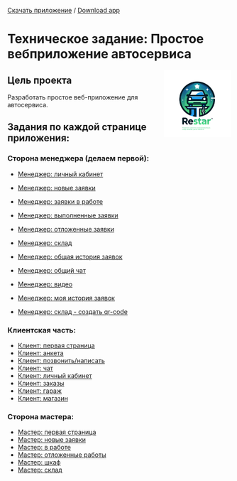 [Скачать приложение](http://files.matveynator.ru/restar/latest/) / [Download app](http://files.matveynator.ru/restar/latest/)


# Техническое задание: Простое вебприложение автосервиса

<p align="right">
    <img align="right" property="og:image" src="https://github.com/matveynator/restar/blob/main/wiki/logo.png" width="30%">
</p>

## Цель проекта
Разработать простое веб-приложение для автосервиса.

## Задания по каждой странице приложения:


### Сторона менеджера (делаем первой):
- [Менеджер: личный кабинет](/wiki/manager-lk.md)
- [Менеджер: новые заявки](/wiki/manager-orders-new.md)
- [Менеджер: заявки в работе](/wiki/manager-orders-in-work.md)

- [Менеджер: выполненные заявки](/wiki/manager-orders-finished.md)
- [Менеджер: отложенные заявки](/wiki/manager-orders-postponed.md)
- [Менеджер: склад](/wiki/manager-warehouse.md)
- [Менеджер: общая история заявок](/wiki/manager-orders-history-all.md)
- [Менеджер: общий чат](/wiki/manager-chat.md)
- [Менеджер: видео](/wiki/manager-video.md)
- [Менеджер: моя история заявок](/wiki/manager-orders-my-history.md)
- [Менеджер: склад - создать qr-code](/wiki/manager-warehouse-qr-code.md)

### Клиентская часть:
- [Клиент: первая страница](/wiki/client-index.md) 
- [Клиент: анкета](/wiki/client-anketa.md)
- [Клиент: позвонить/написать](/wiki/client-call-write-contacts.md)
- [Клиент: чат](/wiki/client-chat.md)
- [Клиент: личный кабинет](/wiki/client-lk.md)
- [Клиент: заказы ](/wiki/client-orders.md)
- [Клиент: гараж](/wiki/client-garage.md)
- [Клиент: магазин](/wiki/client-shop.md)

### Сторона мастера:
- [Мастер: первая страница](/wiki/master-index.md)
- [Мастер: новые заявки](/wiki/master-orders-new.md)
- [Мастер: в работе](/wiki/master-orders-in-work.md)
- [Мастер: отложенные работы](/wiki/master-orders-postponed.md)
- [Мастер: шкаф](/wiki/master-shelf.md)
- [Мастер: склад](/wiki/master-warehouse.md)

